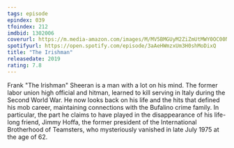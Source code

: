 ```yaml
---
tags: episode
epindex: 039
tfoindex: 212
imdbid: 1302006
coverurl: https://m.media-amazon.com/images/M/MV5BMGUyM2ZiZmUtMWY0OC00NTQ4LThkOGUtNjY2NjkzMDJiMWMwXkEyXkFqcGdeQXVyMzY0MTE3NzU@._V1_SY300_CR0,0,202,300_.jpg
spotifyurl: https://open.spotify.com/episode/3aAeHWmzxUm3H0shMoDixQ
title: "The Irishman"
releasedate: 2019
rating: 7.8
---
```


Frank "The Irishman" Sheeran is a man with a lot on his mind. The former labor union high official and hitman, learned to kill serving in Italy during the Second World War. He now looks back on his life and the hits that defined his mob career, maintaining connections with the Bufalino crime family. In particular, the part he claims to have played in the disappearance of his life-long friend, Jimmy Hoffa, the former president of the International Brotherhood of Teamsters, who mysteriously vanished in late July 1975 at the age of 62.